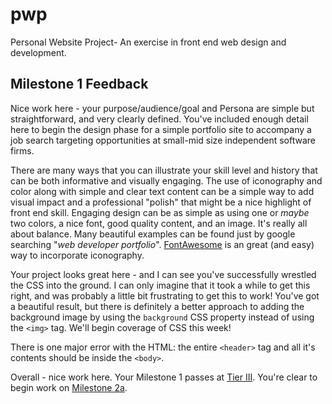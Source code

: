 # pwp
Personal Website Project- An exercise in front end web design and development.

## Milestone 1 Feedback
Nice work here - your purpose/audience/goal and Persona are simple but straightforward, and very clearly defined. You've included enough detail here to begin the design phase for a simple portfolio site to accompany a job search targeting opportunities at small-mid size independent software firms. 

There are many ways that you can illustrate your skill level and history that can be both informative and visually engaging. The use of iconography and color along with simple and clear text content can be a simple way to add visual impact and a professional "polish" that might be a nice highlight of front end skill. Engaging design can be as simple as using one or _maybe_ two colors, a nice font, good quality content, and an image. It's really all about balance. Many beautiful examples can be found just by google searching "_web developer portfolio_". [FontAwesome](http://fontawesome.io/) is an great (and easy) way to incorporate iconography.

Your project looks great here - and I can see you've successfully wrestled the CSS into the ground. I can only imagine that it took a while to get this right, and was probably a little bit frustrating to get this to work! You've got a beautiful result, but there is definitely a better approach to adding the background image by using the `background` CSS property instead of using the `<img>` tag. We'll begin coverage of CSS this week!

There is one major error with the HTML: the entire `<header>` tag and all it's contents should be inside the `<body>`.

Overall - nice work here. Your Milestone 1 passes at [Tier III](https://bootcamp-coders.cnm.edu/projects/personal/rubric/). You're clear to begin work on [Milestone 2a](https://bootcamp-coders.cnm.edu/projects/personal/milestone-two/).
